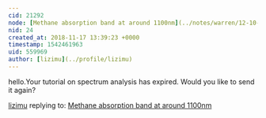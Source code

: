 ```yaml
---
cid: 21292
node: [Methane absorption band at around 1100nm](../notes/warren/12-10-2010/methane-absorption-band-around-1100nm)
nid: 24
created_at: 2018-11-17 13:39:23 +0000
timestamp: 1542461963
uid: 559969
author: [lizimu](../profile/lizimu)
---
```


hello.Your tutorial on spectrum analysis has expired. Would you like to send it again?

[lizimu](../profile/lizimu) replying to: [Methane absorption band at around 1100nm](../notes/warren/12-10-2010/methane-absorption-band-around-1100nm)

